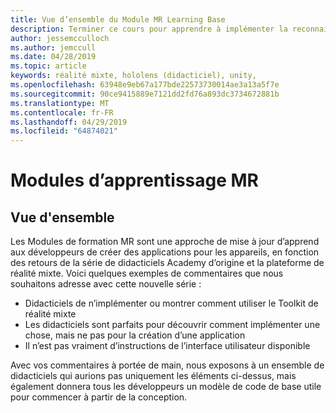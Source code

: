 ```yaml
---
title: Vue d’ensemble du Module MR Learning Base
description: Terminer ce cours pour apprendre à implémenter la reconnaissance faciale de Azure au sein d’une application de réalité mixte.
author: jessemcculloch
ms.author: jemccull
ms.date: 04/28/2019
ms.topic: article
keywords: réalité mixte, hololens (didacticiel), unity,
ms.openlocfilehash: 63948e9eb67a177bde22573730014ae3a13a5f7e
ms.sourcegitcommit: 90ce9415889e7121dd2fd76a893dc3734672881b
ms.translationtype: MT
ms.contentlocale: fr-FR
ms.lasthandoff: 04/29/2019
ms.locfileid: "64874021"
---
```

# <a name="mr-learning-modules"></a>Modules d’apprentissage MR

## <a name="overview"></a>Vue d'ensemble

Les Modules de formation MR sont une approche de mise à jour d’apprend aux développeurs de créer des applications pour les appareils, en fonction des retours de la série de didacticiels Academy d’origine et la plateforme de réalité mixte. Voici quelques exemples de commentaires que nous souhaitons adresse avec cette nouvelle série :

* Didacticiels de n’implémenter ou montrer comment utiliser le Toolkit de réalité mixte
* Les didacticiels sont parfaits pour découvrir comment implémenter une chose, mais ne pas pour la création d’une application
* Il n’est pas vraiment d’instructions de l’interface utilisateur disponible

Avec vos commentaires à portée de main, nous exposons à un ensemble de didacticiels qui aurions pas uniquement les éléments ci-dessus, mais également donnera tous les développeurs un modèle de code de base utile pour commencer à partir de la conception.
